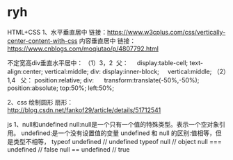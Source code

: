 # ryh
HTML+CSS
1、水平垂直居中 链接：https://www.w3cplus.com/css/vertically-center-content-with-css
内容垂直居中 链接：https://www.cnblogs.com/moqiutao/p/4807792.html

不定宽高div垂直水平居中：
（1）3，2
  父：
     display:table-cell;
     text-align:center;
     vertical:middle;
  div:
     display:inner-block;
     vertical:middle;
（2）1,4
   父：
      position:relative;
   div:
      transform:translate(-50%,-50%);
      position:absolute;
      top:50%;
      left:50%;
   

2、css 绘制圆形 扇形：http://blog.csdn.net/fankof29/article/details/51712541



js
1、null和undefined
null:null是一个只有一个值的特殊类型。表示一个空对象引用。
undefined:是一个没有设置值的变量
undefined 和 null 的区别:值相等，但是类型不相等，
                         typeof undefined             // undefined
                         typeof null                  // object
                         null === undefined           // false
                         null == undefined            // true
